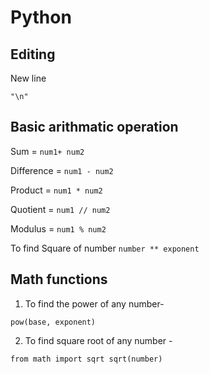 # Python

## Editing

New line

`"\n"`

## Basic arithmatic operation

Sum = `num1+ num2`

Difference = `num1 - num2`

Product = `num1 * num2`

Quotient = `num1 // num2`

Modulus = `num1 % num2`

To find Square of number 
`number ** exponent`




## Math functions

1. To find the power of any number- 

`pow(base, exponent)`

2. To find square root of any number - 

`from math import sqrt
 sqrt(number)`
